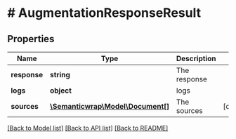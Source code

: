 # # AugmentationResponseResult

## Properties

Name | Type | Description | Notes
------------ | ------------- | ------------- | -------------
**response** | **string** | The response |
**logs** | **object** | logs |
**sources** | [**\Semanticwrap\Model\Document[]**](Document.md) | The sources | [optional]

[[Back to Model list]](../../README.md#models) [[Back to API list]](../../README.md#endpoints) [[Back to README]](../../README.md)
